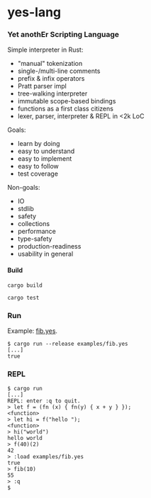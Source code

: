 yes-lang
========

### Yet anothEr Scripting Language

Simple interpreter in Rust:
- "manual" tokenization
- single-/multi-line comments
- prefix & infix operators
- Pratt parser impl
- tree-walking interpreter
- immutable scope-based bindings
- functions as a first class citizens
- lexer, parser, interpreter & REPL in <2k LoC

Goals:
- learn by doing
- easy to understand
- easy to implement
- easy to follow
- test coverage

Non-goals:
- IO
- stdlib
- safety
- collections
- performance
- type-safety
- production-readiness
- usability in general

#### Build

`cargo build`

`cargo test`

### Run

Example: [fib.yes](examples/fib.yes).

```shell
$ cargo run --release examples/fib.yes
[...]
true
```

### REPL

```shell
$ cargo run
[...]
REPL: enter :q to quit.
> let f = (fn (x) { fn(y) { x + y } });
<function>
> let hi = f("hello ");
<function>
> hi("world")
hello world
> f(40)(2)
42
> :load examples/fib.yes
true
> fib(10)
55
> :q
$
```
